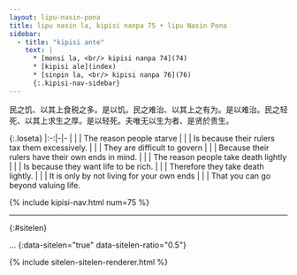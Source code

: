 ```yaml
---
layout: lipu-nasin-pona
title: lipu nasin la, kipisi nanpa 75 • lipu Nasin Pona
sidebar:
  - title: "kipisi ante"
    text: |
      * [monsi la, <br/> kipisi nanpa 74](74)
      * [kipisi ale](index)
      * [sinpin la, <br/> kipisi nanpa 76](76)
      {:.kipisi-nav-sidebar}
---
```


民之饥、以其上食税之多。是以饥。民之难治、以其上之有为。是以难治。民之轻死、以其上求生之厚。是以轻死。夫唯无以生为者、是贤於贵生。

{:.loseta}
|:-:|-|-
|  |  | The reason people starve
|  |  | Is because their rulers tax them excessively.
|  |  | They are difficult to govern
|  |  | Because their rulers have their own ends in mind.
|  |  | The reason people take death lightly
|  |  | Is because they want life to be rich.
|  |  | Therefore they take death lightly.
|  |  | It is only by not living for your own ends
|  |  | That you can go beyond valuing life.

{% include kipisi-nav.html num=75 %}

-------
{:#sitelen}

...
{:data-sitelen="true" data-sitelen-ratio="0.5"}

{% include sitelen-sitelen-renderer.html %}
